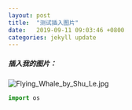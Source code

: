```yaml
---
layout: post
title:  "测试插入图片"
date:   2019-09-11 09:03:46 +0800
categories: jekyll update
---
```


##### 插入我的图片：

![Flying_Whale_by_Shu_Le.jpg](https://i.loli.net/2019/09/11/RItB752kSVCvcbg.jpg)

```python
import os

```